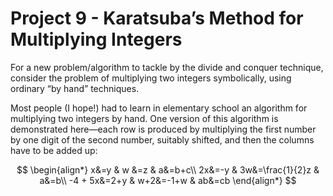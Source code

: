 # Project 9 - Karatsuba’s Method for Multiplying Integers  

For a new problem/algorithm to tackle by the divide and conquer technique, consider the problem of multiplying two integers symbolically, using ordinary “by hand” techniques.  

Most people (I hope!) had to learn in elementary school an algorithm for multiplying two integers by hand. One version of this algorithm is demonstrated here—each row is produced by multiplying the first number by one digit of the second number, suitably shifted, and then the columns have to be added up:  

$$
\begin{align*}
x&=y           &  w &=z              &  a&=b+c\\
2x&=-y         &  3w&=\frac{1}{2}z   &  a&=b\\
-4 + 5x&=2+y   &  w+2&=-1+w          &  ab&=cb
\end{align*}
$$
